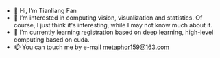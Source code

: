 - 👋 Hi, I’m Tianliang Fan
- 👀 I’m interested in computing vision, visualization and statistics. Of course, I just think it's interesting, while I may not know much about it.
- 🌱 I’m currently learning registration based on deep learning, high-level computing based on cuda.
- 📫 You can touch me by e-mail metaphor159@163.com

<!---
youmydestiny/youmydestiny is a ✨ special ✨ repository because its `README.md` (this file) appears on your GitHub profile.
You can click the Preview link to take a look at your changes.
--->
